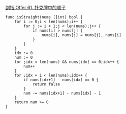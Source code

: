 [剑指 Offer 61. 扑克牌中的顺子](https://leetcode-cn.com/problems/bu-ke-pai-zhong-de-shun-zi-lcof/)
```golang
func isStraight(nums []int) bool {
    for i := 0;i < len(nums);i++ {
        for j := i + 1;j < len(nums);j++ {
            if nums[i] > nums[j] {
                nums[i], nums[j] = nums[j], nums[i]
            }
        }
    }
    idx := 0
    num := 0
    for ;idx < len(nums) && nums[idx] == 0;idx++ {
        num++
    }
    for ;idx + 1 < len(nums);idx++ {
        if nums[idx+1] - nums[idx] == 0 {
            return false
        }
        num -= nums[idx+1] - nums[idx] - 1
    }
    return num >= 0
}
```
